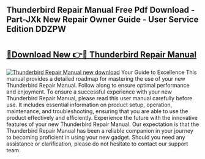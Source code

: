 ## Thunderbird Repair Manual Free Pdf Download - Part-JXk New Repair Owner Guide - User Service Edition DDZPW

# <h2><a href="http://bc52980.oget.top/?id=Thunderbird+Repair+Manual">🔗Download New 👉🔴 Thunderbird Repair Manual</a></h2>

[![Thunderbird Repair Manual new download](https://i.imgur.com/5g1atiW.png)](http://bc52980.oget.top/?id=Thunderbird+Repair+Manual)
Your Guide to Excellence This manual provides a detailed roadmap for mastering the use of your new Thunderbird Repair Manual. Follow along to ensure optimal performance and enjoyment. To ensure a successful experience with your new Thunderbird Repair Manual, please read this user manual carefully before use. It includes essential information on product setup, operation, maintenance, and troubleshooting, ensuring that you are able to use the product effectively and efficiently. Experience the future with the innovative features of your new Thunderbird Repair Manual. Our expectation is that the Thunderbird Repair Manual has been a reliable companion in your journey to becoming proficient in using your new gadget. Should you need any assistance or clarification, please do not hesitate to contact our support team.
